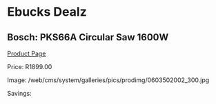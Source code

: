 
# Ebucks Dealz
## Bosch: PKS66A Circular Saw 1600W
[Product Page](https://www.ebucks.com/web/shop/productSelected.do?prodId=349613933&catId=1235224419)

Price: R1899.00

Image: /web/cms/system/galleries/pics/prodimg/0603502002_300.jpg

Savings: 


	